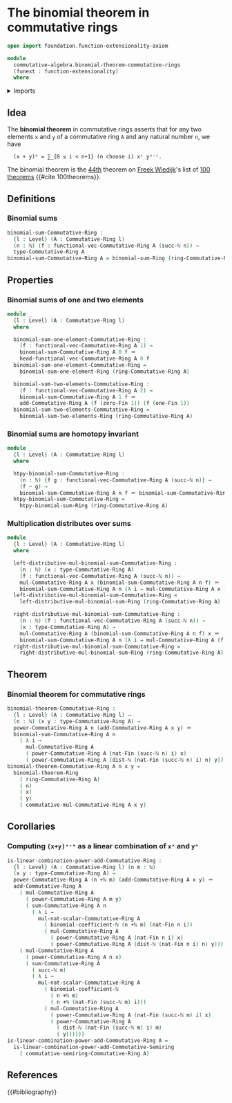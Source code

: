 # The binomial theorem in commutative rings

```agda
open import foundation.function-extensionality-axiom

module
  commutative-algebra.binomial-theorem-commutative-rings
  (funext : function-extensionality)
  where
```

<details><summary>Imports</summary>

```agda
open import commutative-algebra.binomial-theorem-commutative-semirings funext
open import commutative-algebra.commutative-rings funext
open import commutative-algebra.powers-of-elements-commutative-rings funext
open import commutative-algebra.sums-commutative-rings funext

open import elementary-number-theory.addition-natural-numbers
open import elementary-number-theory.binomial-coefficients funext
open import elementary-number-theory.distance-natural-numbers funext
open import elementary-number-theory.natural-numbers

open import foundation.homotopies funext
open import foundation.identity-types funext
open import foundation.universe-levels

open import linear-algebra.vectors-on-commutative-rings funext

open import ring-theory.binomial-theorem-rings funext

open import univalent-combinatorics.standard-finite-types funext
```

</details>

## Idea

The **binomial theorem** in commutative rings asserts that for any two elements
`x` and `y` of a commutative ring `A` and any natural number `n`, we have

```text
  (x + y)ⁿ = ∑_{0 ≤ i < n+1} (n choose i) xⁱ yⁿ⁻ⁱ.
```

The binomial theorem is the [44th](literature.100-theorems.md#44) theorem on
[Freek Wiedijk](http://www.cs.ru.nl/F.Wiedijk/)'s list of
[100 theorems](literature.100-theorems.md) {{#cite 100theorems}}.

## Definitions

### Binomial sums

```agda
binomial-sum-Commutative-Ring :
  {l : Level} (A : Commutative-Ring l)
  (n : ℕ) (f : functional-vec-Commutative-Ring A (succ-ℕ n)) →
  type-Commutative-Ring A
binomial-sum-Commutative-Ring A = binomial-sum-Ring (ring-Commutative-Ring A)
```

## Properties

### Binomial sums of one and two elements

```agda
module _
  {l : Level} (A : Commutative-Ring l)
  where

  binomial-sum-one-element-Commutative-Ring :
    (f : functional-vec-Commutative-Ring A 1) →
    binomial-sum-Commutative-Ring A 0 f ＝
    head-functional-vec-Commutative-Ring A 0 f
  binomial-sum-one-element-Commutative-Ring =
    binomial-sum-one-element-Ring (ring-Commutative-Ring A)

  binomial-sum-two-elements-Commutative-Ring :
    (f : functional-vec-Commutative-Ring A 2) →
    binomial-sum-Commutative-Ring A 1 f ＝
    add-Commutative-Ring A (f (zero-Fin 1)) (f (one-Fin 1))
  binomial-sum-two-elements-Commutative-Ring =
    binomial-sum-two-elements-Ring (ring-Commutative-Ring A)
```

### Binomial sums are homotopy invariant

```agda
module _
  {l : Level} (A : Commutative-Ring l)
  where

  htpy-binomial-sum-Commutative-Ring :
    (n : ℕ) {f g : functional-vec-Commutative-Ring A (succ-ℕ n)} →
    (f ~ g) →
    binomial-sum-Commutative-Ring A n f ＝ binomial-sum-Commutative-Ring A n g
  htpy-binomial-sum-Commutative-Ring =
    htpy-binomial-sum-Ring (ring-Commutative-Ring A)
```

### Multiplication distributes over sums

```agda
module _
  {l : Level} (A : Commutative-Ring l)
  where

  left-distributive-mul-binomial-sum-Commutative-Ring :
    (n : ℕ) (x : type-Commutative-Ring A)
    (f : functional-vec-Commutative-Ring A (succ-ℕ n)) →
    mul-Commutative-Ring A x (binomial-sum-Commutative-Ring A n f) ＝
    binomial-sum-Commutative-Ring A n (λ i → mul-Commutative-Ring A x (f i))
  left-distributive-mul-binomial-sum-Commutative-Ring =
    left-distributive-mul-binomial-sum-Ring (ring-Commutative-Ring A)

  right-distributive-mul-binomial-sum-Commutative-Ring :
    (n : ℕ) (f : functional-vec-Commutative-Ring A (succ-ℕ n)) →
    (x : type-Commutative-Ring A) →
    mul-Commutative-Ring A (binomial-sum-Commutative-Ring A n f) x ＝
    binomial-sum-Commutative-Ring A n (λ i → mul-Commutative-Ring A (f i) x)
  right-distributive-mul-binomial-sum-Commutative-Ring =
    right-distributive-mul-binomial-sum-Ring (ring-Commutative-Ring A)
```

## Theorem

### Binomial theorem for commutative rings

```agda
binomial-theorem-Commutative-Ring :
  {l : Level} (A : Commutative-Ring l) →
  (n : ℕ) (x y : type-Commutative-Ring A) →
  power-Commutative-Ring A n (add-Commutative-Ring A x y) ＝
  binomial-sum-Commutative-Ring A n
    ( λ i →
      mul-Commutative-Ring A
      ( power-Commutative-Ring A (nat-Fin (succ-ℕ n) i) x)
      ( power-Commutative-Ring A (dist-ℕ (nat-Fin (succ-ℕ n) i) n) y))
binomial-theorem-Commutative-Ring A n x y =
  binomial-theorem-Ring
    ( ring-Commutative-Ring A)
    ( n)
    ( x)
    ( y)
    ( commutative-mul-Commutative-Ring A x y)
```

## Corollaries

### Computing `(x+y)ⁿ⁺ᵐ` as a linear combination of `xⁿ` and `yᵐ`

```agda
is-linear-combination-power-add-Commutative-Ring :
  {l : Level} (A : Commutative-Ring l) (n m : ℕ)
  (x y : type-Commutative-Ring A) →
  power-Commutative-Ring A (n +ℕ m) (add-Commutative-Ring A x y) ＝
  add-Commutative-Ring A
    ( mul-Commutative-Ring A
      ( power-Commutative-Ring A m y)
      ( sum-Commutative-Ring A n
        ( λ i →
          mul-nat-scalar-Commutative-Ring A
            ( binomial-coefficient-ℕ (n +ℕ m) (nat-Fin n i))
            ( mul-Commutative-Ring A
              ( power-Commutative-Ring A (nat-Fin n i) x)
              ( power-Commutative-Ring A (dist-ℕ (nat-Fin n i) n) y)))))
    ( mul-Commutative-Ring A
      ( power-Commutative-Ring A n x)
      ( sum-Commutative-Ring A
        ( succ-ℕ m)
        ( λ i →
          mul-nat-scalar-Commutative-Ring A
            ( binomial-coefficient-ℕ
              ( n +ℕ m)
              ( n +ℕ (nat-Fin (succ-ℕ m) i)))
            ( mul-Commutative-Ring A
              ( power-Commutative-Ring A (nat-Fin (succ-ℕ m) i) x)
              ( power-Commutative-Ring A
                ( dist-ℕ (nat-Fin (succ-ℕ m) i) m)
                ( y))))))
is-linear-combination-power-add-Commutative-Ring A =
  is-linear-combination-power-add-Commutative-Semiring
    ( commutative-semiring-Commutative-Ring A)
```

## References

{{#bibliography}}
